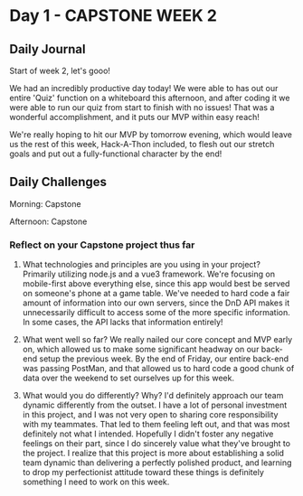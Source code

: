 # Day 1 - CAPSTONE WEEK 2

## Daily Journal

Start of week 2, let's gooo!

We had an incredibly productive day today! We were able to has out our entire 'Quiz' function on a whiteboard this afternoon, and after coding it we were able to run our quiz from start to finish with no issues! That was a wonderful accomplishment, and it puts our MVP within easy reach!

We're really hoping to hit our MVP by tomorrow evening, which would leave us the rest of this week, Hack-A-Thon included, to flesh out our stretch goals and put out a fully-functional character by the end!

## Daily Challenges

Morning: Capstone

Afternoon: Capstone

### Reflect on your Capstone project thus far

1. What technologies and principles are you using in your project?
   Primarily utilizing node.js and a vue3 framework. We're focusing on mobile-first above everything else, since this app would best be served on someone's phone at a game table. We've needed to hard code a fair amount of information into our own servers, since the DnD API makes it unnecessarily difficult to access some of the more specific information. In some cases, the API lacks that information entirely!

2. What went well so far?
   We really nailed our core concept and MVP early on, which allowed us to make some significant headway on our back-end setup the previous week. By the end of Friday, our entire back-end was passing PostMan, and that allowed us to hard code a good chunk of data over the weekend to set ourselves up for this week.

3. What would you do differently? Why?
   I'd definitely approach our team dynamic differently from the outset. I have a lot of personal investment in this project, and I was not very open to sharing core responsibility with my teammates. That led to them feeling left out, and that was most definitely not what I intended. Hopefully I didn't foster any negative feelings on their part, since I do sincerely value what they've brought to the project. I realize that this project is more about establishing a solid team dynamic than delivering a perfectly polished product, and learning to drop my perfectionist attitude toward these things is definitely something I need to work on this week.
